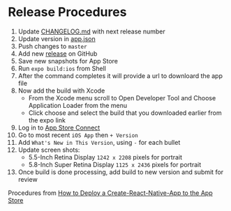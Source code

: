 # Release Procedures

1. Update [CHANGELOG.md](https://github.com/axelclark/golf-mobile/blob/master/CHANGELOG.md) with next release number
2. Update version in [app.json](https://github.com/axelclark/golf-mobile/blob/master/app.json)
3. Push changes to `master`
4. Add new [release](https://github.com/axelclark/golf-mobile/releases) on GitHub
5. Save new snapshots for App Store
6. Run `expo build:ios` from Shell
7. After the command completes it will provide a url to downloard the app file
8. Now add the build with Xcode
    * From the Xcode menu scroll to Open Developer Tool and Choose Application Loader from the menu
    * Click choose and select the build that you downloaded earlier from the expo link
9. Log in to [App Store Connect](https://appstoreconnect.apple.com/)
10. Go to most recent `iOS App` then `+ Version`
11. Add `What's New in This Version`, using `-` for each bullet
12. Update screen shots:  
    * 5.5-Inch Retina Display `1242 x 2208` pixels for portrait
    * 5.8-Inch Super Retina Display `1125 x 2436` pixels for portrait
13. Once build is done processing, add build to new version and submit for review
  
Procedures from [How to Deploy a Create-React-Native-App to the App Store](https://codeburst.io/how-to-deploy-a-create-react-native-app-to-the-appstore-229a8fa36fb1)
